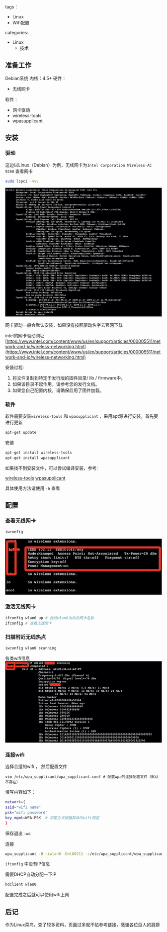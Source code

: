 tags：
- Linux
- Wifi配置

categories:
- Linux
  - 技术

## 准备工作
Debian系统
内核：4.5+
硬件：
* 无线网卡

软件：
* 网卡驱动
* wireless-tools
* wpasupplicant

## 安装
### 驱动
这边以Linux（Debian）为例，无线网卡为`Intel Corporation Wireless-AC 9260`
查看网卡
```bash
sudo lspci -vvv
```
![](media/2019-12-04-13-16-01.png)

网卡驱动一般会默认安装，如果没有按照驱动名字去官网下载

intel的网卡驱动网址
[https://www.intel.com/content/www/us/en/support/articles/000005511/network-and-io/wireless-networking.html](https://www.intel.com/content/www/us/en/support/articles/000005511/network-and-io/wireless-networking.html)

安装过程:
1. 将文件复制到特定于发行版的固件目录/ lib / firmware中。
2. 如果该目录不起作用，请参考您的发行文档。
3. 如果您自己配置内核，请确保启用了固件加载。



### 软件

软件需要安装`wireless-tools` 和 `wpasupplicant` ，采用apt源进行安装，首先要进行更新
```sh
apt-get update
```
安装
```sh
apt-get install wireless-tools
apt-get install wpasupplicant
```

如果找不到安装文件，可以尝试编译安装，参考:

[wireless-tools](https://www.linuxidc.com/Linux/2013-02/79935p2.htm)
[wpasupplicant](https://blog.csdn.net/u012503786/article/details/79541811)

具体使用方法请使用 `-h` 查看

## 配置

### 查看无线网卡

```bash
iwconfig
```
![](media/2019-12-04-13-16-02.png)

### 激活无线网卡

```bash
ifconfig wlan0 up # 此处wlan0为你的网卡名称
ifconfig # 查看无线网卡
```
### 扫描附近无线热点

```bash
iwconfig wlan0 scanning
```

各类wifi信息
![](media/2019-12-04-13-16-03.png)



### 连接wifi

选择合适的wifi ， 然后配置文件

```
vim /etc/wpa_supplicant/wpa_supplicant.conf # 配置wpa的连接配置文件（默认不存在）

```
填写内容如下：

```bash
network={
ssid="wifi name"
psk="wifi password"
key_mgmt=WPA-PSK  # 加密方式根据具体的wifi而定
}
```
保存退出 `:wq`

连接

```bash
wpa_supplicant -B -iwlan0 -Dnl80211 -c/etc/wpa_supplicant/wpa_supplicant.conf
```

`ifconfig` 中没有IP信息

需要DHCP自动分配一下IP

```bash
hdclient wlan0
```

配置完成之后就可以使用wifi上网

## 后记

作为Linux菜鸟，查了较多资料，页面过多就不贴参考链接，感谢各位巨人的肩膀



